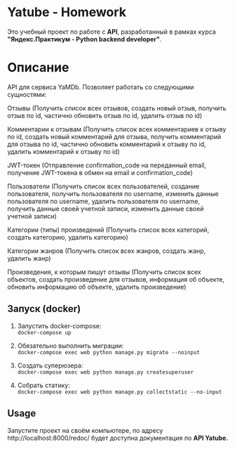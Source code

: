 # Yatube - Homework
Это учебный проект по работе с **API**, разработанный в рамках курса **"Яндекс.Практикум - Python backend developer"**.

# Описание
API для сервиса YaMDb. Позволяет работать со следующими сущностями:

Отзывы (Получить список всех отзывов, создать новый отзыв, получить отзыв по id, частично обновить отзыв по id, удалить отзыв по id)

Комментарии к отзывам (Получить список всех комментариев к отзыву по id, создать новый комментарий для отзыва, получить комментарий для отзыва по id, частично обновить комментарий к отзыву по id, удалить комментарий к отзыву по id)

JWT-токен (Отправление confirmation_code на переданный email, получение JWT-токена в обмен на email и confirmation_code)

Пользователи (Получить список всех пользователей, создание пользователя, получить пользователя по username, изменить данные пользователя по username, удалить пользователя по username, получить данные своей учетной записи, изменить данные своей учетной записи)

Категории (типы) произведений (Получить список всех категорий, создать категорию, удалить категорию)

Категории жанров (Получить список всех жанров, создать жанр, удалить жанр)

Произведения, к которым пишут отзывы (Получить список всех объектов, создать произведение для отзывов, информация об объекте, обновить информацию об объекте, удалить произведение)
## Запуск (docker)
1) Запустить docker-compose:<br>
`docker-compose up`
   

2) Обязательно выполнить миграции:<br>
`docker-compose exec web python manage.py migrate --noinput`
   

   
3) Создать суперюзера:<br>
`docker-compose exec web python manage.py createsuperuser`
   

4) Собрать статику:<br>
`docker-compose exec web python manage.py collectstatic --no-input`

## Usage
Запустите проект на своём компьютере, по адресу http://localhost:8000/redoc/ будет доступна документация по **API Yatube.**
